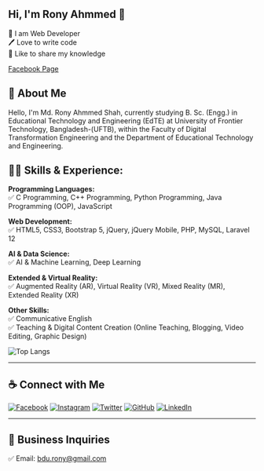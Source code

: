 ## Hi, I'm Rony Ahmmed 👋

<p>
👑 I am Web Developer <br> 
🖊️ Love to write code <br> 
🎤 Like to share my knowledge </p> 

 <a href="https://www.facebook.com/EdTech.Engg" target="blank">Facebook Page</a>

## 🚀 About Me
Hello, I'm Md. Rony Ahmmed Shah, currently studying B. Sc. (Engg.) in Educational Technology and Engineering (EdTE)  at University of Frontier Technology, Bangladesh-(UFTB), within the Faculty of Digital Transformation Engineering and the Department of Educational Technology and Engineering.

## 👨‍💻 Skills & Experience:

**Programming Languages:**  
✅ C Programming, C++ Programming, Python Programming, Java Programming (OOP), JavaScript  

**Web Development:**  
✅ HTML5, CSS3, Bootstrap 5, jQuery, jQuery Mobile, PHP, MySQL, Laravel 12  

**AI & Data Science:**  
✅ AI & Machine Learning, Deep Learning  

**Extended & Virtual Reality:**  
✅ Augmented Reality (AR), Virtual Reality (VR), Mixed Reality (MR), Extended Reality (XR)  

**Other Skills:**  
✅ Communicative English  
✅ Teaching & Digital Content Creation (Online Teaching, Blogging, Video Editing, Graphic Design)


![Top Langs](https://github-readme-stats.vercel.app/api/top-langs/?username=Rony7s&layout=compact)

---

## ☕ Connect with Me
[![Facebook](https://img.shields.io/badge/Facebook-1877F2?style=for-the-badge&logo=facebook&logoColor=white)](https://www.facebook.com/Rony7s)  [![Instagram](https://img.shields.io/badge/Instagram-E4405F?style=for-the-badge&logo=instagram&logoColor=white)](https://www.instagram.com/Rony7s/)  [![Twitter](https://img.shields.io/badge/Twitter-1DA1F2?style=for-the-badge&logo=twitter&logoColor=white)](https://twitter.com/Rony7s)  [![GitHub](https://img.shields.io/badge/GitHub-000000?style=for-the-badge&logo=github&logoColor=white)](https://github.com/Rony7s)  [![LinkedIn](https://img.shields.io/badge/LinkedIn-0077B5?style=for-the-badge&logo=linkedin&logoColor=white)](https://www.linkedin.com/in/Rony7s)

---

## 📧 Business Inquiries
✅ Email: [bdu.rony@gmail.com](mailto:bdu.rony@gmail.com)
